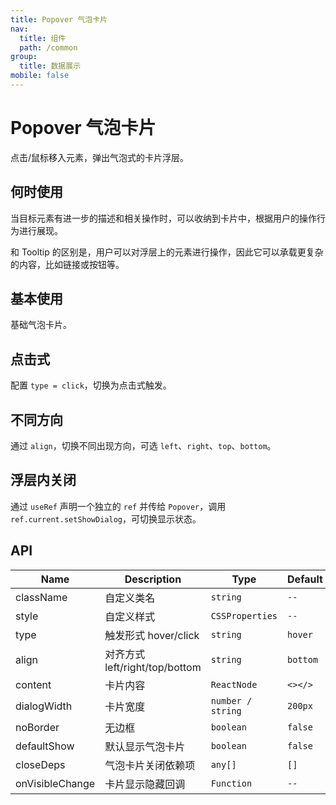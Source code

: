 ```yaml
---
title: Popover 气泡卡片
nav:
  title: 组件
  path: /common
group:
  title: 数据展示
mobile: false
---
```


# Popover 气泡卡片

点击/鼠标移入元素，弹出气泡式的卡片浮层。

## 何时使用

当目标元素有进一步的描述和相关操作时，可以收纳到卡片中，根据用户的操作行为进行展现。

和 Tooltip 的区别是，用户可以对浮层上的元素进行操作，因此它可以承载更复杂的内容，比如链接或按钮等。

## 基本使用

基础气泡卡片。

<code src="./demos/index1.tsx"></code>

## 点击式

配置 `type = click`，切换为点击式触发。

<code src="./demos/index2.tsx"></code>

## 不同方向

通过 `align`，切换不同出现方向，可选 `left`、`right`、`top`、`bottom`。

<code src="./demos/index3.tsx"></code>

## 浮层内关闭

通过 `useRef` 声明一个独立的 `ref` 并传给 `Popover`，调用 `ref.current.setShowDialog`，可切换显示状态。

<code src="./demos/index4.tsx"></code>

## API

| Name            | Description                    | Type              | Default  |
| --------------- | ------------------------------ | ----------------- | -------- |
| className       | 自定义类名                     | `string`          | `--`     |
| style           | 自定义样式                     | `CSSProperties`   | `--`     |
| type            | 触发形式 hover/click           | `string`          | `hover`  |
| align           | 对齐方式 left/right/top/bottom | `string`          | `bottom` |
| content         | 卡片内容                       | `ReactNode`       | `<></>`  |
| dialogWidth     | 卡片宽度                       | `number / string` | `200px`  |
| noBorder        | 无边框                         | `boolean`         | `false`  |
| defaultShow     | 默认显示气泡卡片               | `boolean`         | `false`  |
| closeDeps       | 气泡卡片关闭依赖项             | `any[]`           | `[]`     |
| onVisibleChange | 卡片显示隐藏回调               | `Function`        | `--`     |
